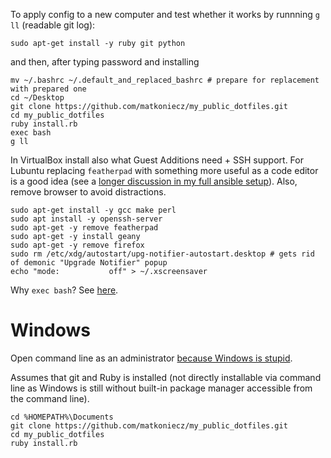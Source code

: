 To apply config to a new computer and test whether it works by runnning `g ll` (readable git log):

```
sudo apt-get install -y ruby git python
```
and then, after typing password and installing
```
mv ~/.bashrc ~/.default_and_replaced_bashrc # prepare for replacement with prepared one
cd ~/Desktop
git clone https://github.com/matkoniecz/my_public_dotfiles.git
cd my_public_dotfiles
ruby install.rb
exec bash
g ll
```
In VirtualBox install also what Guest Additions need + SSH support. For Lubuntu replacing `featherpad` with something more useful as a code editor is a good idea (see a [longer discussion in my full ansible setup](https://github.com/matkoniecz/recovery-with-ansible/blob/master/roles/code_editor_generic_for_everything/tasks/main.yml)). Also, remove browser to avoid distractions.
```
sudo apt-get install -y gcc make perl
sudo apt install -y openssh-server
sudo apt-get -y remove featherpad
sudo apt-get -y install geany
sudo apt-get -y remove firefox
sudo rm /etc/xdg/autostart/upg-notifier-autostart.desktop # gets rid of demonic "Upgrade Notifier" popup
echo "mode:           off" > ~/.xscreensaver
```

Why `exec bash`? See [here](http://stackoverflow.com/questions/2518127/how-do-i-reload-bashrc-without-logging-out-and-back-in).


# Windows

Open command line as an administrator [because Windows is stupid](https://superuser.com/questions/129299/got-not-sufficient-privileges-message-in-cmd-when-logged-on-as-administrator).

Assumes that git and Ruby is installed (not directly installable via command line as Windows is still without built-in package manager accessible from the command line). 

```
cd %HOMEPATH%\Documents
git clone https://github.com/matkoniecz/my_public_dotfiles.git
cd my_public_dotfiles
ruby install.rb
```